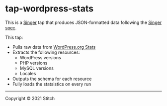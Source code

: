 # tap-wordpress-stats

This is a [Singer](https://singer.io) tap that produces JSON-formatted data
following the [Singer
spec](https://github.com/singer-io/getting-started/blob/master/SPEC.md).

This tap:

- Pulls raw data from [WordPress.org Stats](hhttps://wordpress.org/about/stats/)
- Extracts the following resources:
  - WordPress versions
  - PHP versions
  - MySQL versions
  - Locales
- Outputs the schema for each resource
- Fully loads the statsistics on every run

---

Copyright &copy; 2021 Stitch
